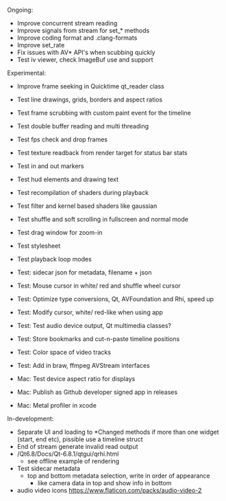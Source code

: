 Ongoing:

- Improve concurrent stream reading
- Improve signals from stream for set_* methods
- Improve coding format and .clang-formats
- Improve set_rate
- Fix issues with AV* API's when scubbing quickly
- Test iv viewer, check ImageBuf use and support

Experimental:

- Improve frame seeking in Quicktime qt_reader class
- Test line drawings, grids, borders and aspect ratios
- Test frame scrubbing with custom paint event for the timeline
- Test double buffer reading and multi threading
- Test fps check and drop frames
- Test texture readback from render target for status bar stats
- Test in and out markers
- Test hud elements and drawing text
- Test recompilation of shaders during playback
- Test filter and kernel based shaders like gaussian
- Test shuffle and soft scrolling in fullscreen and normal mode
- Test drag window for zoom-in
- Test stylesheet
- Test playback loop modes
- Test: sidecar json for metadata, filename + json
- Test: Mouse cursor in white/ red and shuffle wheel cursor
- Test: Optimize type conversions, Qt, AVFoundation and Rhi, speed up
- Test: Modify cursor, white/ red-like when using app
- Test: Test audio device output, Qt multimedia classes?
- Test: Store bookmarks and cut-n-paste timeline positions
- Test: Color space of video tracks
- Test: Add in braw, ffmpeg AVStream interfaces

- Mac: Test device aspect ratio for displays
- Mac: Publish as Github developer signed app in releases
- Mac: Metal profiler in xcode

In-development:

- Separate UI and loading to *Changed methods if more than one widget (start, end etc), pissible use a timeline struct
- End of stream generate invalid read output
- /Qt6.8/Docs/Qt-6.8.1/qtgui/qrhi.html
  - see offline example of rendering
- Test sidecar metadata
  - top and bottom metadata selection, write in order of appearance
    - like camera data in top and show info in bottom
- audio video icons
  https://www.flaticon.com/packs/audio-video-2
